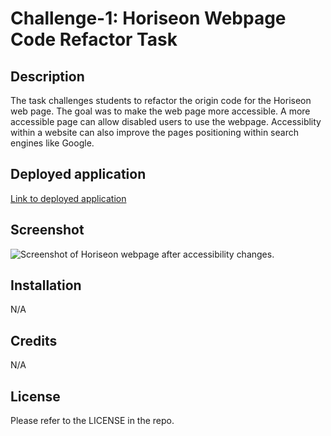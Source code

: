 # Challenge-1: Horiseon Webpage Code Refactor Task

## Description

The task challenges students to refactor the origin code for the Horiseon web page. The goal was to make the web page more accessible. A more accessible page can allow disabled users to use the webpage. Accessiblity within a website can also improve the pages positioning within search engines like Google.

## Deployed application

[Link to deployed application](https://adam-deb.github.io/Challenge-1/)

## Screenshot

![Screenshot of Horiseon webpage after accessibility changes.](./Assets/images/Screenshot.png)

## Installation

N/A

## Credits

N/A

## License

Please refer to the LICENSE in the repo.